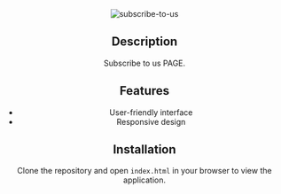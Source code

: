<div align="center">
<img src="https://nkb-backend-media-static-tenxiitian.s3.ap-south-1.amazonaws.com/tenxiitian_prod/programs/Tech+Programs/frontend-content/ccbp/coding-practice-questions/dynamic-webapps/subscribe-to-us-v1.gif" alt="subscribe-to-us" style="max-width: 300px;">

## Description
 Subscribe to us PAGE.
## Features
- User-friendly interface
- Responsive design

## Installation

Clone the repository and open `index.html` in your browser to view the application.

